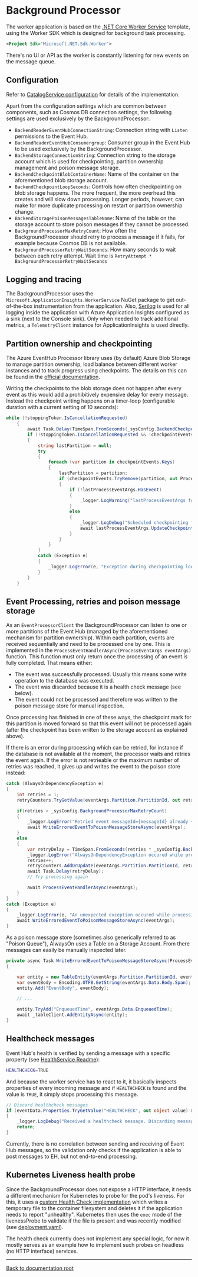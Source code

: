 # Background Processor

The worker application is based on the [.NET Core Worker Service](https://learn.microsoft.com/aspnet/core/fundamentals/host/hosted-services?view=aspnetcore-5.0&tabs=visual-studio) template, using the Worker SDK which is designed for background task processing.

```xml
<Project Sdk="Microsoft.NET.Sdk.Worker">
```

There's no UI or API as the worker is constantly listening for new events on the message queue.

## Configuration

Refer to [CatalogService configuration](../AlwaysOn.CatalogService/README.md#Configuration) for details of the implementation.

Apart from the configuration settings which are common between components, such as Cosmos DB connection settings, the following settings are used exclusively by the BackgroundProcessor:

- `BackendReaderEventHubConnectionString`: Connection string with `Listen` permissions to the Event Hub.
- `BackendReaderEventHubConsumergroup`: Consumer group in the Event Hub to be used exclusively by the BackgroundProcessor.
- `BackendStorageConnectionString`: Connection string to the storage account which is used for checkpointing, partition ownership management and poison message storage.
- `BackendCheckpointBlobContainerName`: Name of the container on the aforementioned blob storage account.
- `BackendCheckpointLoopSeconds`: Controls how often checkpointing on blob storage happens. The more frequent, the more overhead this creates and will slow down processing. Longer periods, however, can make for more duplicate processing on restart or partition ownership change.
- `BackendStoragePoisonMessagesTableName`: Name of the table on the storage account to store poison messages if they cannot be processed.
- `BackgroundProcessorMaxRetryCount`: How often the BackgroundProcessor should retry to process a message if it fails, for example because Cosmos DB is not available.
- `BackgroundProcessorRetryWaitSeconds`: How many seconds to wait between each retry attempt. Wait time is `RetryAttempt * BackgroundProcessorRetryWaitSeconds`

## Logging and tracing

The BackgroundProcessor uses the `Microsoft.ApplicationInsights.WorkerService` NuGet package to get out-of-the-box instrumentation from the application. Also, [Serilog](https://github.com/serilog/serilog-extensions-logging) is used for all logging inside the application with Azure Application Insights configured as a sink (next to the Console sink). Only when needed to track additional metrics, a `TelemetryClient` instance for ApplicationInsights is used directly.

## Partition ownership and checkpointing

The Azure EventHub Processor library uses (by default) Azure Blob Storage to manage partition ownership, load balance between different worker instances and to track progress using checkpoints. The details on this can be found in the [official documentation](https://learn.microsoft.com/azure/event-hubs/event-processor-balance-partition-load#partition-ownership-tracking).

Writing the checkpoints to the blob storage does not happen after every event as this would add a prohibitively expensive delay for every message. Instead the checkpoint writing happens on a timer-loop (configurable duration with a current setting of 10 seconds):

```csharp
while (!stoppingToken.IsCancellationRequested)
    {
        await Task.Delay(TimeSpan.FromSeconds(_sysConfig.BackendCheckpointLoopSeconds), stoppingToken);
        if (!stoppingToken.IsCancellationRequested && !checkpointEvents.IsEmpty)
        {
            string lastPartition = null;
            try
            {
                foreach (var partition in checkpointEvents.Keys)
                {
                    lastPartition = partition;
                    if (checkpointEvents.TryRemove(partition, out ProcessEventArgs lastProcessEventArgs))
                    {
                        if (!lastProcessEventArgs.HasEvent)
                        {
                            _logger.LogWarning("lastProcessEventArgs for partiton={partition} has no event. Nothing to be checkpointed", partition);
                        }
                        else
                        {
                            _logger.LogDebug("Scheduled checkpointing for partition {partition}. Offset={offset}", partition, lastProcessEventArgs.Data.Offset);
                            await lastProcessEventArgs.UpdateCheckpointAsync();
                        }
                    }
                }
            }
            catch (Exception e)
            {
                _logger.LogError(e, "Exception during checkpointing loop for partition={lastPartition}", lastPartition);
            }
        }
    }
```

## Event Processing, retries and poison message storage

As an `EventProcessorClient` the BackgroundProcessor can listen to one or more partitions of the Event Hub (managed by the aforementioned mechanism for partition ownership). Within each partition, events are received sequentially and need to be processed one by one. This is implemented in the `ProcessEventHandlerAsync(ProcessEventArgs eventArgs)` function. This function must only return once the processing of an event is fully completed. That means either:

- The event was successfully processed. Usually this means some write operation to the database was executed.
- The event was discarded because it is a health check message (see below).
- The event could not be processed and therefore was written to the poison message store for manual inspection.

Once processing has finished in one of these ways, the checkpoint mark for this partition is moved forward so that this event will not be processed again (after the checkpoint has been written to the storage account as explained above).

If there is an error during processing which can be retried, for instance if the database is not available at the moment, the processor waits and retries the event again. If the error is not retrieable or the maximum number of retries was reached, it gives up and writes the event to the poison store instead:

```csharp
catch (AlwaysOnDependencyException e)
{
    int retries = 1;
    retryCounters.TryGetValue(eventArgs.Partition.PartitionId, out retries);

    if(retries > _sysConfig.BackgroundProcessorMaxRetryCount)
    {
        _logger.LogError("Retried event messageId={messageId} already {retries}/{maxRetries} times. Giving up, writing Event to poision queue.", eventArgs.Data.MessageId, retries, _sysConfig.BackgroundProcessorMaxRetryCount);
        await WriteErroredEventToPoisonMessageStoreAsync(eventArgs);
    }
    else
    {
        var retryDelay = TimeSpan.FromSeconds(retries * _sysConfig.BackgroundProcessorRetryWaitSeconds); // Exponential backoff
        _logger.LogError("AlwaysOnDependencyException occured while processing event messageId={messageId}, StatusCode={statusCode}. Will retry after {retryDelay}. Retry attempt: {retry}/{maxRetries}", eventArgs.Data.MessageId, e.StatusCode, retryDelay, retries, _sysConfig.BackgroundProcessorMaxRetryCount);
        retries++;
        retryCounters.AddOrUpdate(eventArgs.Partition.PartitionId, retries, (key, existingValue) => { return retries; }); // Update retry counter for this partition
        await Task.Delay(retryDelay);
        // Try processing again

        await ProcessEventHandlerAsync(eventArgs);
    }
}
catch (Exception e)
{
    _logger.LogError(e, "An unexpected exception occured while processing event messageId={messageId}. Cannot process, writing event to poision queue.", eventArgs.Data.MessageId);
    await WriteErroredEventToPoisonMessageStoreAsync(eventArgs);
}
```

As a poison message store (sometimes also generically referred to as "Poison Queue"), AlwaysOn uses a Table on a Storage Account. From there messages can easily be manually inspected later.

```csharp
private async Task WriteErroredEventToPoisonMessageStoreAsync(ProcessEventArgs eventArgs)
{

    var entity = new TableEntity(eventArgs.Partition.PartitionId, eventArgs.Data.MessageId);
    var eventBody = Encoding.UTF8.GetString(eventArgs.Data.Body.Span);
    entity.Add("EventBody", eventBody);

    // ...

    entity.TryAdd("EnqueuedTime", eventArgs.Data.EnqueuedTime);
    await _tableClient.AddEntityAsync(entity);
}
```

## Healthcheck messages

Event Hub's health is verified by sending a message with a specific property (see [HealthService Readme](/src/app/AlwaysOn.HealthService/README.md)):

```bash
HEALTHCHECK=TRUE
```

And because the worker service has to react to it, it basically inspects properties of every incoming message and if `HEALTHCHECK` is found and the value is `TRUE`, it simply stops processing this message.

```csharp
// Discard healthcheck messages
if (eventData.Properties.TryGetValue("HEALTHCHECK", out object value) && (string)value == "TRUE")
{
    _logger.LogDebug("Received a healthcheck message. Discarding message");
    return;
}
```

Currently, there is no correlation between sending and receiving of Event Hub messages, so the validation only checks if the application is able to post messages to EH, but not end-to-end processing.

## Kubernetes Liveness health probe

Since the BackgroundProcessor does not expose a HTTP interface, it needs a different mechanism for Kubernetes to probe for the pod's liveness. For this, it uses a [custom Health Check implementation](/src/app/AlwaysOn.BackgroundProcessor/HealthCheckPublisher.cs) which writes a temporary file to the container filesystem and deletes it if the application needs to report "unhealthy". Kubernetes then uses the `exec` mode of the livenessProbe to validate if the file is present and was recently modified (see [deployment.yaml](/src/app/charts/BackgroundProcessor/templates/deployment.yaml)).

The health check currently does not implement any special logic, for now it mostly serves as an example how to implement such probes on headless (no HTTP interface) services.

---

[Back to documentation root](/docs/README.md)
